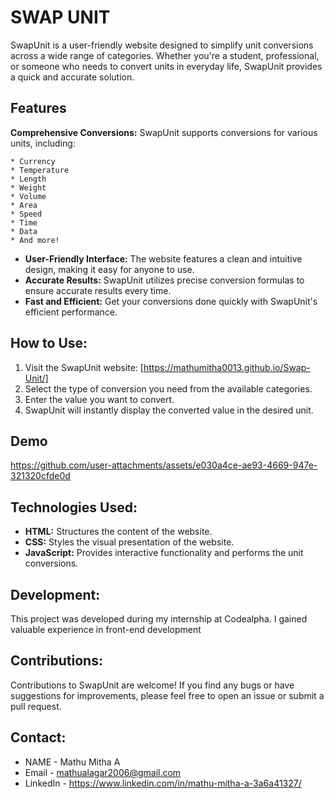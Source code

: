 
# SWAP UNIT

SwapUnit is a user-friendly website designed to simplify unit conversions across a wide range of categories. Whether you're a student, professional, or someone who needs to convert units in everyday life, SwapUnit provides a quick and accurate solution.


## Features

**Comprehensive Conversions:** SwapUnit supports conversions for various units, including:

    * Currency
    * Temperature
    * Length
    * Weight
    * Volume
    * Area
    * Speed
    * Time
    * Data
    * And more!
* **User-Friendly Interface:** The website features a clean and intuitive design, making it easy for anyone to use.
* **Accurate Results:** SwapUnit utilizes precise conversion formulas to ensure accurate results every time.
* **Fast and Efficient:** Get your conversions done quickly with SwapUnit's efficient performance.
## How to Use:

1. Visit the SwapUnit website: [https://mathumitha0013.github.io/Swap-Unit/]
2. Select the type of conversion you need from the available categories.
3. Enter the value you want to convert.
4. SwapUnit will instantly display the converted value in the desired unit.

## Demo

https://github.com/user-attachments/assets/e030a4ce-ae93-4669-947e-321320cfde0d







## Technologies Used:
* **HTML:** Structures the content of the website.
* **CSS:** Styles the visual presentation of the website.
* **JavaScript:** Provides interactive functionality and performs the unit conversions.

## Development:

This project was developed during my internship at Codealpha. I gained valuable experience in front-end development  
## Contributions:
Contributions to SwapUnit are welcome! If you find any bugs or have suggestions for improvements, please feel free to open an issue or submit a pull request.
## Contact:

* NAME - Mathu Mitha A
* Email - mathualagar2006@gmail.com
* LinkedIn -  https://www.linkedin.com/in/mathu-mitha-a-3a6a41327/
